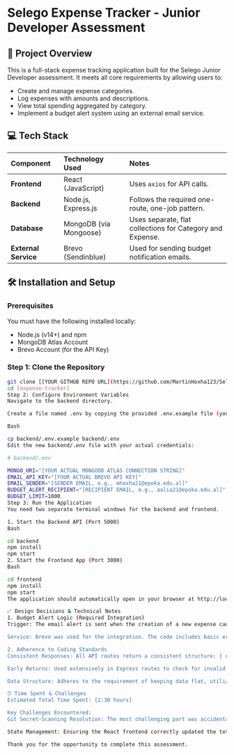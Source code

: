 # Selego Expense Tracker - Junior Developer Assessment

## 🚀 Project Overview

This is a full-stack expense tracking application built for the Selego Junior Developer assessment. It meets all core requirements by allowing users to:
* Create and manage expense categories.
* Log expenses with amounts and descriptions.
* View total spending aggregated by category.
* Implement a budget alert system using an external email service.

## 💻 Tech Stack

| Component | Technology Used | Notes |
| :--- | :--- | :--- |
| **Frontend** | React (JavaScript) | Uses `axios` for API calls. |
| **Backend** | Node.js, Express.js | Follows the required one-route, one-job pattern. |
| **Database** | MongoDB (via Mongoose) | Uses separate, flat collections for Category and Expense. |
| **External Service** | Brevo (Sendinblue) | Used for sending budget notification emails. |

## 🛠 Installation and Setup

### Prerequisites

You must have the following installed locally:
* Node.js (v14+) and npm
* MongoDB Atlas Account
* Brevo Account (for the API Key)

### Step 1: Clone the Repository

```bash
git clone [[YOUR GITHUB REPO URL](https://github.com/MartinHoxha123/Selego-Expense-Tracker)]
cd [expense-tracker]
Step 2: Configure Environment Variables
Navigate to the backend directory.

Create a file named .env by copying the provided .env.example file (you must do this step locally if you created .env.example via GitHub):

Bash

cp backend/.env.example backend/.env
Edit the new backend/.env file with your actual credentials:

# backend/.env 

MONGO_URI="[YOUR ACTUAL MONGODB ATLAS CONNECTION STRING]"
EMAIL_API_KEY="[YOUR ACTUAL BREVO API KEY]"
EMAIL_SENDER="[SENDER EMAIL, e.g., mhoxha21@epoka.edu.al]"
BUDGET_ALERT_RECIPIENT="[RECIPIENT EMAIL, e.g., aalia21@epoka.edu.al]"
BUDGET_LIMIT=1000 
Step 3: Run the Application
You need two separate terminal windows for the backend and frontend.

1. Start the Backend API (Port 5000)
Bash

cd backend
npm install
npm start
2. Start the Frontend App (Port 3000)
Bash

cd frontend
npm install
npm start
The application should automatically open in your browser at http://localhost:3000.

✅ Design Decisions & Technical Notes
1. Budget Alert Logic (Required Integration)
Trigger: The email alert is sent when the creation of a new expense causes the running total spending (aggregated from all categories) to exceed the BUDGET_LIMIT defined in the backend's .env file.

Service: Brevo was used for the integration. The code includes basic error handling to log any email failure without crashing the server.

2. Adherence to Coding Standards
Consistent Responses: All API routes return a consistent structure: { ok: true, data: ... } for success or { ok: false, error: ... } for failure.

Early Returns: Used extensively in Express routes to check for invalid input or missing resources before continuing logic.

Data Structure: Adheres to the requirement of keeping data flat, utilizing two separate Mongoose models/collections (Category and Expense) linked by categoryId.

⏰ Time Spent & Challenges
Estimated Total Time Spent: [2:30 hours] 

Key Challenges Encountered:
Git Secret-Scanning Resolution: The most challenging part was accidentally committing the Brevo API key, which was blocked by GitHub's Push Protection. This was resolved by using git filter-branch to rewrite the entire commit history and then performing a force push (git push --force), ensuring no secrets remain in the public repository history.

State Management: Ensuring the React frontend correctly updated the total spending summaries and displayed budget alerts immediately after an expense was added required careful synchronization of component state.

Thank you for the opportunity to complete this assessment.
